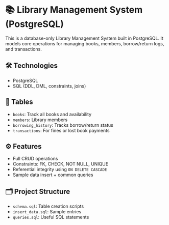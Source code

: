 # 📚 Library Management System (PostgreSQL)

This is a database-only Library Management System built in PostgreSQL. It models core operations for managing books, members, borrow/return logs, and transactions.

## 🛠️ Technologies
- PostgreSQL
- SQL (DDL, DML, constraints, joins)

## 🧱 Tables
- `books`: Track all books and availability
- `members`: Library members
- `borrowing_history`: Tracks borrow/return status
- `transactions`: For fines or lost book payments

## ⚙️ Features
- Full CRUD operations
- Constraints: FK, CHECK, NOT NULL, UNIQUE
- Referential integrity using `ON DELETE CASCADE`
- Sample data insert + common queries

## 🗂️ Project Structure
- `schema.sql`: Table creation scripts
- `insert_data.sql`: Sample entries
- `queries.sql`: Useful SQL statements



